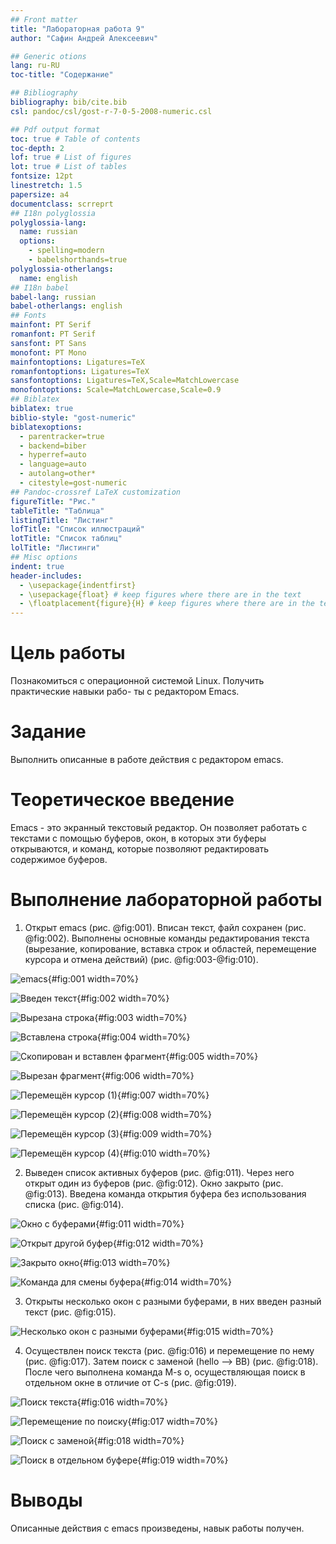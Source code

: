 ```yaml
---
## Front matter
title: "Лабораторная работа 9"
author: "Сафин Андрей Алексеевич"

## Generic otions
lang: ru-RU
toc-title: "Содержание"

## Bibliography
bibliography: bib/cite.bib
csl: pandoc/csl/gost-r-7-0-5-2008-numeric.csl

## Pdf output format
toc: true # Table of contents
toc-depth: 2
lof: true # List of figures
lot: true # List of tables
fontsize: 12pt
linestretch: 1.5
papersize: a4
documentclass: scrreprt
## I18n polyglossia
polyglossia-lang:
  name: russian
  options:
	- spelling=modern
	- babelshorthands=true
polyglossia-otherlangs:
  name: english
## I18n babel
babel-lang: russian
babel-otherlangs: english
## Fonts
mainfont: PT Serif
romanfont: PT Serif
sansfont: PT Sans
monofont: PT Mono
mainfontoptions: Ligatures=TeX
romanfontoptions: Ligatures=TeX
sansfontoptions: Ligatures=TeX,Scale=MatchLowercase
monofontoptions: Scale=MatchLowercase,Scale=0.9
## Biblatex
biblatex: true
biblio-style: "gost-numeric"
biblatexoptions:
  - parentracker=true
  - backend=biber
  - hyperref=auto
  - language=auto
  - autolang=other*
  - citestyle=gost-numeric
## Pandoc-crossref LaTeX customization
figureTitle: "Рис."
tableTitle: "Таблица"
listingTitle: "Листинг"
lofTitle: "Список иллюстраций"
lotTitle: "Список таблиц"
lolTitle: "Листинги"
## Misc options
indent: true
header-includes:
  - \usepackage{indentfirst}
  - \usepackage{float} # keep figures where there are in the text
  - \floatplacement{figure}{H} # keep figures where there are in the text
---
```


# Цель работы

Познакомиться с операционной системой Linux. Получить практические навыки рабо-
ты с редактором Emacs.

# Задание

Выполнить описанные в работе действия с редактором emacs.

# Теоретическое введение

Emacs - это экранный текстовый редактор. Он позволяет работать с текстами с помощью буферов, окон, в которых эти буферы открываются, и команд, которые позволяют редактировать содержимое буферов.

# Выполнение лабораторной работы

1. Открыт emacs (рис. @fig:001). Вписан текст, файл сохранен (рис. @fig:002). Выполнены основные команды редактирования текста (вырезание, копирование, вставка строк и областей, перемещение курсора и отмена действий) (рис. @fig:003-@fig:010). 

![emacs](image/001.png){#fig:001 width=70%}

![Введен текст](image/002.png){#fig:002 width=70%}

![Вырезана строка](image/003.png){#fig:003 width=70%}

![Вставлена строка](image/004.png){#fig:004 width=70%}

![Скопирован и вставлен фрагмент](image/005.png){#fig:005 width=70%}

![Вырезан фрагмент](image/006.png){#fig:006 width=70%}

![Перемещён курсор (1)](image/007.png){#fig:007 width=70%}

![Перемещён курсор (2)](image/008.png){#fig:008 width=70%}

![Перемещён курсор (3)](image/009.png){#fig:009 width=70%}

![Перемещён курсор (4)](image/010.png){#fig:010 width=70%}

2. Выведен список активных буферов (рис. @fig:011). Через него открыт один из буферов (рис. @fig:012). Окно закрыто (рис. @fig:013). Введена команда открытия буфера без использования списка (рис. @fig:014).

![Окно с буферами](image/011.png){#fig:011 width=70%}

![Открыт другой буфер](image/012.png){#fig:012 width=70%}

![Закрыто окно](image/013.png){#fig:013 width=70%}

![Команда для смены буфера](image/014.png){#fig:014 width=70%}

3. Открыты несколько окон с разными буферами, в них введен разный текст (рис. @fig:015). 

![Несколько окон с разными буферами](image/015.png){#fig:015 width=70%}

4. Осуществлен поиск текста (рис. @fig:016) и перемещение по нему (рис. @fig:017). Затем поиск с заменой (hello --> BB) (рис. @fig:018). После чего выполнена команда M-s o, осуществляющая поиск в отдельном окне в отличие от C-s (рис. @fig:019).

![Поиск текста](image/016.png){#fig:016 width=70%}

![Перемещение по поиску](image/017.png){#fig:017 width=70%}

![Поиск с заменой](image/018.png){#fig:018 width=70%}

![Поиск в отдельном буфере](image/019.png){#fig:019 width=70%}

# Выводы

Описанные действия с emacs произведены, навык работы получен.
